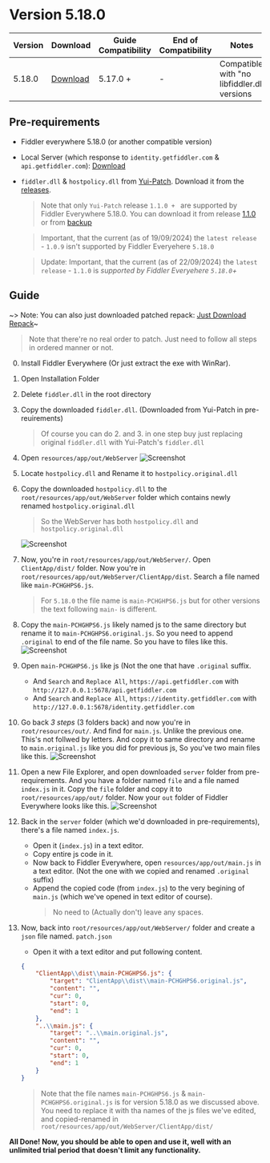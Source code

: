 # Version 5.18.0

| Version | Download                         | Guide Compatibility              | End of Compatibility | Notes                                       |
| ------- | -------------------------------- | -------------------------------- | -------------------- | ------------------------------------------- |
| 5.18.0  | [Download](https://downloads.getfiddler.com/win/Fiddler%20Everywhere%205.18.0.exe) | 5.17.0 +                         | -                    | Compatible with "no libfiddler.dll versions |


## Pre-requirements
  - Fiddler everywhere 5.18.0 (or another compatible version)
  - Local Server (which response to `identity.getfiddler.com` & `api.getfiddler.com`): [Download](./server/)
  - `fiddler.dll` & `hostpolicy.dll` from [Yui-Patch](https://github.com/project-Yui/Yui-patch). Download it from the [releases](https://github.com/project-Yui/Yui-patch/releases/).
    > Note that only `Yui-Patch` release `1.1.0 + ` are supported by Fiddler Everywhere 5.18.0. You can download it from release [1.1.0](https://github.com/project-Yui/Yui-patch/releases/tag/1.1.0) or from [backup](https://www.dropbox.com/scl/fi/jk1xt0j2pl7n085f4f027/Pre-Support-FE-5.18.0.zip?rlkey=wkjbcfw9bc9lfnnxsd0ko1m52&st=d800z0sh&dl=1)

    > Important, that the current (as of 19/09/2024) the `latest release` - `1.0.9` isn't supported by Fiddler Everyehere `5.18.0`

    > Update: Important, that the current (as of 22/09/2024) the `latest release` - `1.1.0` is *supported by Fiddler Everyehere `5.18.0`+*

## Guide
  ~> Note: You can also just downloaded patched repack: [Just Download Repack](https://www.dropbox.com/scl/fi/bcp3hrtpfq1iudn91wvi8/Fiddler-Everywhere-5.18.0-Cracked.zip?rlkey=ogbmcbxft52z0dlpmr5mut9c0&st=nnx6qr4o&dl=1)~
  
  > Note that there're no real order to patch. Just need to follow all steps in ordered manner or not.

  0. Install Fiddler Everywhere (Or just extract the exe with WinRar).
  1. Open Installation Folder
  2. Delete `fiddler.dll` in the root directory
  3. Copy the downloaded `fiddler.dll`. (Downloaded from Yui-Patch in pre-reuirements)
     > Of course you can do 2. and 3. in one step buy just replacing original `fiddler.dll` with Yui-Patch's `fiddler.dll`
  
  4. Open `resources/app/out/WebServer`
     ![Screenshot](https://github.com/user-attachments/assets/f85a8806-b47a-4180-9f96-3a8b7422f14d)

  5. Locate `hostpolicy.dll` and Rename it to `hostpolicy.original.dll`
  6. Copy the downloaded `hostpolicy.dll` to the `root/resources/app/out/WebServer` folder which contains newly renamed `hostpolicy.original.dll`
     > So the WebServer has both `hostpolicy.dll` and `hostpolicy.original.dll`
     
     ![Screenshot](https://github.com/user-attachments/assets/399401b3-2977-483c-85b9-29a544ce026c)

  7. Now, you're in `root/resources/app/out/WebServer/`. Open `ClientApp/dist/` folder. Now you're in `root/resources/app/out/WebServer/ClientApp/dist`. Search a file named like `main-PCHGHPS6.js`.
     > For `5.18.0` the file name is `main-PCHGHPS6.js` but for other versions the text following `main-` is different.

  8. Copy the `main-PCHGHPS6.js` likely named js to the same directory but rename it to `main-PCHGHPS6.original.js`. So you need to append `.original` to end of the file name. So you have to files like this.
     ![Screenshot](https://github.com/user-attachments/assets/cbd5ce84-ae02-4cca-aa7e-48d54325f690)

  9. Open `main-PCHGHPS6.js` like js (Not the one that have `.original` suffix. 
      - And `Search` and `Replace All`, `https://api.getfiddler.com` with `http://127.0.0.1:5678/api.getfiddler.com`
      - And `Search` and `Replace All`, `https://identity.getfiddler.com` with `http://127.0.0.1:5678/identity.getfiddler.com`
      
  10. Go back *3 steps* (3 folders back) and now you're in `root/resources/out/`. And find for `main.js`. Unlike the previous one. This's not follwed by letters. And copy it to same directory and rename to `main.original.js` like you did for previous js, So you've two main files like this.
      ![Screenshot](https://github.com/user-attachments/assets/2835398f-73c8-41fa-b0a0-f790008036b8)

  11. Open a new File Explorer, and open downloaded `server` folder from pre-requirements. And you have a folder named `file` and a file named `index.js` in it. Copy the `file` folder and copy it to `root/resources/app/out/` folder. Now your `out` folder of Fiddler Everywhere looks like this.
      ![Screenshot](https://github.com/user-attachments/assets/844081f2-92bc-47c0-bb14-acb24aba2793)

  11. Back in the `server` folder (which we'd downloaded in pre-requirements), there's a file named `index.js`. 
      - Open it (`index.js`) in a text editor. 
      - Copy entire js code in it.
      - Now back to Fiddler Everywhere, open `resources/app/out/main.js` in a text editor. (Not the one with we copied and renamed `.original` suffix)
      - Append the copied code (from `index.js`) to the very begining of `main.js` (which we've opened in text editor of course).
        > No need to (Actually don't) leave any spaces.
  
  12. Now, back into `root/resources/app/out/WebServer/` folder and create a `json` file named. `patch.json`
        - Open it with a text editor and put following content.
        ``` json
        {
            "ClientApp\\dist\\main-PCHGHPS6.js": {
                "target": "ClientApp\\dist\\main-PCHGHPS6.original.js",
                "content": "",
                "cur": 0,
                "start": 0,
                "end": 1
            },
            "..\\main.js": {
                "target": "..\\main.original.js",
                "content": "",
                "cur": 0,
                "start": 0,
                "end": 1
            }
        }
        ```
        > Note that the file names `main-PCHGHPS6.js` & `main-PCHGHPS6.original.js` is for version 5.18.0 as we discussed above. You need to replace it with tha names of the js files we've edited, and copied-renamed in `root/resources/app/out/WebServer/ClientApp/dist/`
   
   
**All Done! Now, you should be able to open and use it, well with an unlimited trial period that doesn't limit any functionality.**

